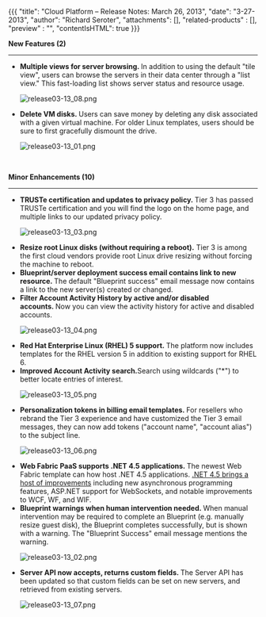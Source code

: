 {{{
  "title": "Cloud Platform – Release Notes: March 26, 2013",
  "date": "3-27-2013",
  "author": "Richard Seroter",
  "attachments": [],
  "related-products" : [],
  "preview" : "",
  "contentIsHTML": true
}}}

<p><strong>New Features (2)</strong>
</p>
<hr />
<ul>
  <li><strong>Multiple views for server browsing.&nbsp;</strong>In addition to using the default "tile view", users can browse the servers in their data center through a "list view." This fast-loading list shows server status and resource usage.
    <p><img src="https://t3n.zendesk.com/attachments/token/eh9vjjkxnbufrbd/?name=release03-13_08.png" alt="release03-13_08.png" />
    </p>
  </li>
  <li><strong>Delete VM disks.&nbsp;</strong>Users can save money by deleting any disk associated with a given virtual machine. For older Linux templates, users should be sure to first gracefully dismount the drive.
    <p><img src="https://t3n.zendesk.com/attachments/token/tkongkmho07mlyp/?name=release03-13_01.png" alt="release03-13_01.png" />
    </p>
  </li>
</ul>
<p>&nbsp;</p>
<p><strong>Minor Enhancements (10)</strong>
</p>
<hr />
<ul>
  <li><strong>TRUSTe certification and updates to privacy policy.&nbsp;</strong>Tier 3 has passed TRUSTe certification and you will find the logo on the home page, and multiple links to our updated privacy policy.
    <p><img src="https://t3n.zendesk.com/attachments/token/2hi5l90nwpuqolk/?name=release03-13_03.png" alt="release03-13_03.png" />
    </p>
  </li>
  <li><strong>Resize root Linux disks (without requiring a reboot).</strong> Tier 3 is among the first cloud vendors provide root Linux drive resizing without forcing the machine to reboot.</li>
  <li><strong>Blueprint/server deployment success email contains link to new resource.&nbsp;</strong>The default "Blueprint success" email message now contains a link to the new server(s) created or changed.</li>
  <li><strong>Filter Account Activity History by active and/or disabled accounts.&nbsp;</strong>Now you can view the activity history for active and disabled accounts.
    <p><img src="https://t3n.zendesk.com/attachments/token/yep9gtt35d9jeii/?name=release03-13_04.png" alt="release03-13_04.png" />
    </p>
  </li>
  <li><strong>Red Hat Enterprise Linux (RHEL) 5 support.&nbsp;</strong>The platform now includes templates for the RHEL version 5 in addition to existing support for RHEL 6.</li>
  <li><strong>Improved Account Activity search.</strong>Search using wildcards ("*") to better locate entries of interest.
    <p><img src="https://t3n.zendesk.com/attachments/token/mxrgjg96hixoqj2/?name=release03-13_05.png" alt="release03-13_05.png" />
    </p>
  </li>
  <li><strong>Personalization tokens in billing email templates.&nbsp;</strong>For resellers who rebrand the Tier 3 experience and have customized the Tier 3 email messages, they can now add tokens ("account name", "account alias") to the subject line.
    <p><img src="https://t3n.zendesk.com/attachments/token/fbaum1mvvhg9d6s/?name=release03-13_06.png" alt="release03-13_06.png" />
    </p>
  </li>
  <li><strong>Web Fabric PaaS supports .NET 4.5 applications.&nbsp;</strong>The newest Web Fabric template can how host .NET 4.5 applications. <a href="http://msdn.microsoft.com/en-us/library/ms171868.aspx">.NET 4.5 brings a host of improvements</a> including
    new asynchronous programming features, ASP.NET support for WebSockets, and notable improvements to WCF, WF, and WIF.</li>
  <li><strong>Blueprint warnings when human intervention needed.&nbsp;</strong>When manual intervention may be required to complete an Blueprint (e.g. manually resize guest disk), the Blueprint completes successfully, but is shown with a warning. The "Blueprint
    Success" email message mentions the warning.
    <p><img src="https://t3n.zendesk.com/attachments/token/f1j9fdvjnvqrjon/?name=release03-13_02.png" alt="release03-13_02.png" />
    </p>
  </li>
  <li><strong>Server API now accepts, returns custom fields.&nbsp;</strong>The Server API has been updated so that custom fields can be set on new servers, and retrieved from existing servers.
    <p><img src="https://t3n.zendesk.com/attachments/token/o7d26btenmr3mjy/?name=release03-13_07.png" alt="release03-13_07.png" />
    </p>
  </li>
</ul>